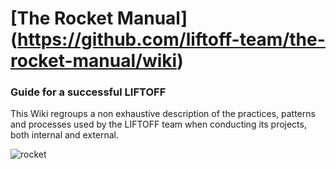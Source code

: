 # [The Rocket Manual] (https://github.com/liftoff-team/the-rocket-manual/wiki) 
### Guide for a successful LIFTOFF

This Wiki regroups a non exhaustive description of the practices, patterns and processes used by the LIFTOFF team when conducting its projects, both internal and external. 

![rocket](http://www.culturalarts.com/wp-content/uploads/2016/05/rocket.jpg)
